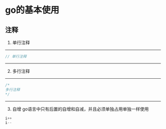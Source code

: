 
# go的基本使用

## 注释

1. 单行注释
---
```go
// 单行注释
```
---

2. 多行注释
---
```go
/*
多行注释
*/
```
---

3. 自增
go语言中只有后置的自增和自减，并且必须单独占用单独一样使用
```go
i++
i--
```
